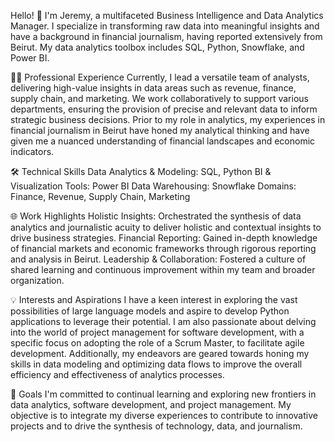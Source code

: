 Hello! 👋 I'm Jeremy, a multifaceted Business Intelligence and Data Analytics Manager. I specialize in transforming raw data into meaningful insights and have a  background in financial journalism, having reported extensively from Beirut. My data analytics toolbox includes SQL, Python, Snowflake, and Power BI.

👩‍💼 Professional Experience
Currently, I lead a versatile team of analysts, delivering high-value insights in data areas such as revenue, finance, supply chain, and marketing. We work collaboratively to support various departments, ensuring the provision of precise and relevant data to inform strategic business decisions. Prior to my role in analytics, my experiences in financial journalism in Beirut have honed my analytical thinking and have given me a nuanced understanding of financial landscapes and economic indicators.

🛠️ Technical Skills
Data Analytics & Modeling: SQL, Python
BI & Visualization Tools: Power BI
Data Warehousing: Snowflake
Domains: Finance, Revenue, Supply Chain, Marketing

🌐 Work Highlights
Holistic Insights: Orchestrated the synthesis of data analytics and journalistic acuity to deliver holistic and contextual insights to drive business strategies.
Financial Reporting: Gained in-depth knowledge of financial markets and economic frameworks through rigorous reporting and analysis in Beirut.
Leadership & Collaboration: Fostered a culture of shared learning and continuous improvement within my team and broader organization.

💡 Interests and Aspirations
I have a keen interest in exploring the vast possibilities of large language models and aspire to develop Python applications to leverage their potential. I am also passionate about delving into the world of project management for software development, with a specific focus on adopting the role of a Scrum Master, to facilitate agile development. Additionally, my endeavors are geared towards honing my skills in data modeling and optimizing data flows to improve the overall efficiency and effectiveness of analytics processes.

🌱 Goals
I'm committed to continual learning and exploring new frontiers in data analytics, software development, and project management. My objective is to integrate my diverse experiences to contribute to innovative projects and to drive the synthesis of technology, data, and journalism.
